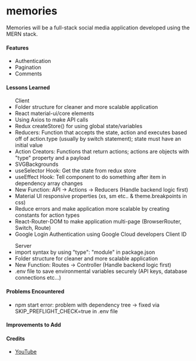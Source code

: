 # memories
Memories will be a full-stack social media application developed using the MERN stack.

<h4>Features</h4>
  <ul>
    <li>Authentication
    <li>Pagination
    <li>Comments
  </ul>

<h4>Lessons Learned</h4>
  <ul> Client
    <li>Folder structure for cleaner and more scalable application
    <li>React material-ui/core elements
    <li>Using Axios to make API calls
    <li>Redux createStore() for using global state/variables
    <li>Reducers: Function that accepts the state, action and executes based off of action.type (usually by switch statement); state must have an initial value
    <li>Action Creators: Functions that return actions; actions are objects with "type" property and a payload
    <li>SVGBackgrounds
    <li>useSelector Hook: Get the state from redux store
    <li>useEffect Hook: Tell component to do something after item in dependency array changes
    <li>New Function: API -> Actions -> Reducers (Handle backend logic first)
    <li>Material UI responsive properties (xs, sm etc.. & theme.breakpoints in css)
    <li>Reduce errors and make application more scalable by creating constants for action types
    <li>React-Router-DOM to make application multi-page (BrowserRouter, Switch, Route)
    <li>Google Login Authentication using Google Cloud developers Client ID
  </ul>
  <ul> Server
    <li>import syntax by using "type": "module" in package.json
    <li>Folder structure for cleaner and more scalable application
    <li>New Function: Routes -> Controller (Handle backend logic first)
    <li>.env file to save environmental variables securely (API keys, database connections etc...)
  </ul>
  
<h4>Problems Encountered</h4>
  <ul>
    <li> npm start error: problem with dependency tree -> fixed via SKIP_PREFLIGHT_CHECK=true in .env file
  </ul>

<h4>Improvements to Add</h4>
  <ul>
  </ul>

<h4>Credits</h4>
  <ul>
    <li><a href="https://www.youtube.com/watch?v=VsUzmlZfYNg&t=828s">YouTube</a>
  </ul>
